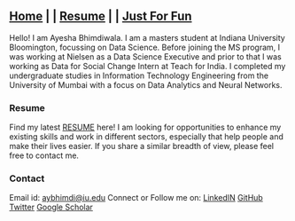 ## [Home](#) | | [Resume](#) | | [Just For Fun](#)

Hello! I am Ayesha Bhimdiwala. I am a masters student at Indiana University Bloomington, focussing on Data Science. Before joining the MS program, I was working at Nielsen as a Data Science Executive and prior to that I was working as Data for Social Change Intern at Teach for India. I completed my undergraduate studies in Information Technology Engineering from the University of Mumbai with a focus on Data Analytics and Neural Networks.



### Resume

Find my latest [RESUME](#) here!
I am looking for opportunities to enhance my existing skills and work in different sectors, especially that help people and make their lives easier. If you share a similar breadth of view, please feel free to contact me.



### Contact
Email id: aybhimdi@iu.edu
Connect or Follow me on:
[LinkedIN](https://www.linkedin.com/in/ayeshabh/)
[GitHub](https://github.com/AYSH20)
[Twitter](https://twitter.com/aysh2094)
[Google Scholar](https://scholar.google.com/citations?user=E8AWZFAAAAAJ&hl=en)
